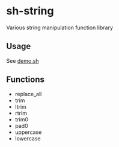 # sh-string

Various string manipulation function library

## Usage

See [demo.sh](demo.sh)

## Functions

- replace_all
- trim
- ltrim
- rtrim
- trim0
- pad0
- uppercase
- lowercase
